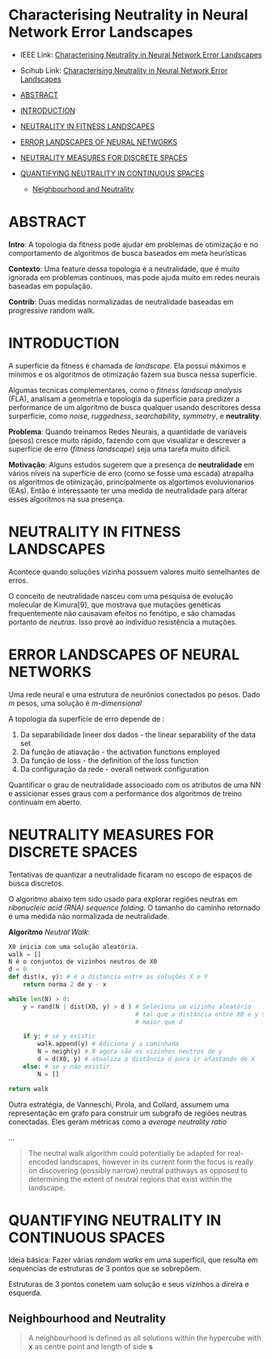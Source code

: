 <h1> Characterising Neutrality in Neural Network Error Landscapes </h1>

- IEEE Link: [Characterising Neutrality in Neural Network Error Landscapes](https://ieeexplore.ieee.org/abstract/document/7969464?casa_token=Xo7culUIS18AAAAA:fw5XT)

- Scihub Link: [Characterising Neutrality in Neural Network Error Landscapes](https://sci-hub.st/10.1109/CEC.2017.7969464)

- [ABSTRACT](#abstract)
- [INTRODUCTION](#introduction)
- [NEUTRALITY IN FITNESS LANDSCAPES](#neutrality-in-fitness-landscapes)
- [ERROR LANDSCAPES OF NEURAL NETWORKS](#error-landscapes-of-neural-networks)
- [NEUTRALITY MEASURES FOR DISCRETE SPACES](#neutrality-measures-for-discrete-spaces)
- [QUANTIFYING NEUTRALITY IN CONTINUOUS SPACES](#quantifying-neutrality-in-continuous-spaces)
  - [Neighbourhood and Neutrality](#neighbourhood-and-neutrality)

# ABSTRACT

**Intro**: A topologia da fitness pode ajudar em problemas de otimização e no comportamento de algoritmos de busca baseados em meta heurísticas

**Contexto**: Uma feature dessa topologia é a neutralidade, que é muito ignorada em problemas contínuos, mas pode ajuda muito em redes neurais baseadas em população.

**Contrib**: Duas medidas normalizadas de neutralidade baseadas em progressive random walk.


# INTRODUCTION

A superfície da fitness é chamada de *landscape*. Ela possui máximos e mínimos e os algoritmos de otimização fazem sua busca nessa superfície.

Algumas tecnicas complementares, como o *fitness landscap analysis* (FLA), analisam a geometria e topologia da superficie para predizer a performance de um algoritmo de busca qualquer usando descritores dessa surperficie, como *noise*, *ruggedness*, *searchability*, *symmetry*, e **neutrality**.

**Problema**: Quando treinamos Redes Neurais, a quantidade de variáveis (pesos) cresce muito rápido, fazendo com que visualizar e descrever a superfície de erro (*fitness landscape*) seja uma tarefa muito difícil. 

**Motivação**: Alguns estudos sugerem que a presença de **neutralidade** em vários níveis na superfície de erro (como se fosse uma escada) atrapalha os algoritmos de otimização, principalmente os algortimos evoluvionarios (EAs). Então é interessante ter uma medida de neutralidade para alterar esses algoritmos na sua presença.

#  NEUTRALITY IN FITNESS LANDSCAPES

Acontece quando soluções vizinha possuem valores muito semelhantes de erros.

O conceito de neutralidade nasceu com uma pesquisa de evolução molecular de Kimura[9], que mostrava que mutações genéticas frequentemente não causavam efeitos no fenótipo, e são chamadas portanto de *neutras*. Isso provê ao indivíduo resistência a mutações.

#  ERROR LANDSCAPES OF NEURAL NETWORKS

Uma rede neural e uma estrutura de neurônios conectados po pesos. Dado *m* pesos, uma solução é *m-dimensional*

A topologia da superfície de erro depende de :
1. Da separabilidade lineer dos dados - the linear separability of the data set
2. Da função de atiavação - the activation functions employed
3. Da função de loss - the definition of the loss function
4. Da configuração da rede - overall network configuration

Quantificar o grau de neutralidade associoado com os atributos de uma NN e assicionar esses graus com a performance dos algoritmos de treino continuam em aberto.

# NEUTRALITY MEASURES FOR DISCRETE SPACES

Tentativas de quantizar a neutralidade ficaram no escopo de espaços de busca discretos.

O algoritmo abaixo tem sido usado para explorar regiões neutras em *ribonucleic acid (RNA) sequence folding*. O tamanho do caminho retornado é uma medida não normalizada de neutralidade.

**Algorítmo** *Neutral Walk*:

```python
X0 inicia com uma solução aleatória.
walk = []
N é o conjuntos de vizinhos neutros de X0
d = 0
def dist(x, y): # é a distancia entre as soluções X e Y
    return norma 2 de y - x

while len(N) > 0:
    y = rand(N | dist(X0, y) > d ) # Seleciona um vizinho aleatório
                                   # tal que a distância entre X0 e y seja 
                                   # maior que d

    if y: # se y existir
        walk.append(y) # Adiciona y a caminhada
        N = neigh(y) # N agora são os vizinhos neutros de y
        d = d(X0, y) # atualiza a distância d para ir afastando de X
    else: # se y não existir
        N = []

return walk
```

Outra estratégia, de Vanneschi, Pirola, and Collard, assumem uma representação em grafo para construir um subgrafo de regiões neutras conectadas. Eles geram métricas como a *average neutrality ratio*

...

> The neutral walk algorithm could potentially be adapted for real-encoded landscapes, however in its current form the focus is really on discovering (possibly narrow) neutral pathways as opposed to determining the extent of neutral regions that exist within the landscape.

# QUANTIFYING NEUTRALITY IN CONTINUOUS SPACES

Ideia básica: Fazer várias *random walks* em uma superfícil, que resulta em sequencias de estruturas de 3 pontos que se sobrepõem.

Estruturas de 3 pontos conetem uam solução e seus vizinhos a direira e esquerda.

## Neighbourhood and Neutrality

> A neighbourhood is defined as all solutions within the hypercube with **x** as centre point and length of side **s**

